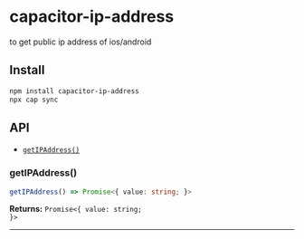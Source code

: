 # capacitor-ip-address

to get public ip address of ios/android

## Install

```bash
npm install capacitor-ip-address
npx cap sync
```

## API

<docgen-index>

* [`getIPAddress()`](#getipaddress)

</docgen-index>

<docgen-api>
<!--Update the source file JSDoc comments and rerun docgen to update the docs below-->

### getIPAddress()

```typescript
getIPAddress() => Promise<{ value: string; }>
```

**Returns:** <code>Promise&lt;{ value: string; }&gt;</code>

--------------------

</docgen-api>
